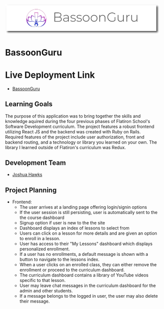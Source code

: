 ![Bassoon-Guru-Logo](https://github.com/jdhawks2132/bassoonguru/blob/main/BGBanner.png)

# BassoonGuru

# Live Deployment Link

- [BassoonGuru](https://bassoonguru.herokuapp.com/)

## Learning Goals

The purpose of this application was to bring together the skills and knowledge aquired during the four previous phases of Flatiron School's Software Development curriculum. The project features a robust frontend utilizing React JS and the backend was created with Ruby on Rails. Required features of the project include user authorization, front and backend routing, and a technology or library you learned on your own. The library I learned outside of Flatiron's curriculum was Redux.

## Development Team
- [Joshua Hawks](http://www.linkedin.com/in/joshuahawks1)

## Project Planning

- Frontend: 
  - The user arrives at a landing page offering login/signin options
  - If the user session is still persisting, user is automatically sent to the the course dashboard
  - Signup option if user is new to the the site
  - Dashboard displays an index of lessons to select from
  - Users can click on a lesson for more details and are given an option to enroll in a lesson.
  - User has access to their "My Lessons" dashboard which displays personalized enrollment.
  - If a user has no enrollments, a default message is shown with a button to navigate to the lessons index. 
  - When a user clicks on an enrolled class, they can either remove the enrollment or proceed to the curriculum dashboard. 
  - The curriculum dashboard contains a library of YouTube videos specific to that lesson.
  - User may leave chat messages in the curriculum dashboard for the admin and other students.
  - If a message belongs to the logged in user, the user may also delete their message.
  
